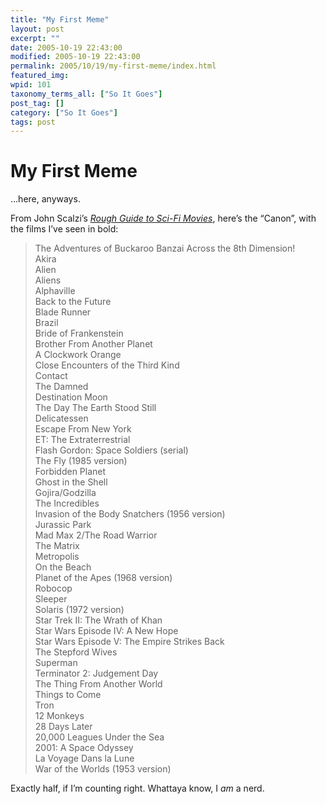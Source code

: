```yaml
---
title: "My First Meme"
layout: post
excerpt: ""
date: 2005-10-19 22:43:00
modified: 2005-10-19 22:43:00
permalink: 2005/10/19/my-first-meme/index.html
featured_img: 
wpid: 101
taxonomy_terms_all: ["So It Goes"]
post_tag: []
category: ["So It Goes"]
tags: post
---
```


# My First Meme

…here, anyways.

From John Scalzi’s *[Rough Guide to Sci-Fi Movies](http://www.scalzi.com/whatever/003785.html)*, here’s the “Canon”, with the films I’ve seen in bold:

> The Adventures of Buckaroo Banzai Across the 8th Dimension!  
> Akira  
> Alien  
> Aliens  
> Alphaville  
> Back to the Future  
> Blade Runner  
> Brazil  
> Bride of Frankenstein  
> Brother From Another Planet  
> A Clockwork Orange  
> Close Encounters of the Third Kind  
> Contact  
> The Damned  
> Destination Moon  
> The Day The Earth Stood Still  
> Delicatessen  
> Escape From New York  
> ET: The Extraterrestrial  
> Flash Gordon: Space Soldiers (serial)  
> The Fly (1985 version)  
> Forbidden Planet  
> Ghost in the Shell  
> Gojira/Godzilla  
> The Incredibles  
> Invasion of the Body Snatchers (1956 version)  
> Jurassic Park  
> Mad Max 2/The Road Warrior  
> The Matrix  
> Metropolis  
> On the Beach  
> Planet of the Apes (1968 version)  
> Robocop  
> Sleeper  
> Solaris (1972 version)  
> Star Trek II: The Wrath of Khan  
> Star Wars Episode IV: A New Hope  
> Star Wars Episode V: The Empire Strikes Back  
> The Stepford Wives  
> Superman  
> Terminator 2: Judgement Day  
> The Thing From Another World  
> Things to Come  
> Tron  
> 12 Monkeys  
> 28 Days Later  
> 20,000 Leagues Under the Sea  
> 2001: A Space Odyssey  
> La Voyage Dans la Lune  
> War of the Worlds (1953 version)

Exactly half, if I’m counting right. Whattaya know, I *am* a nerd.